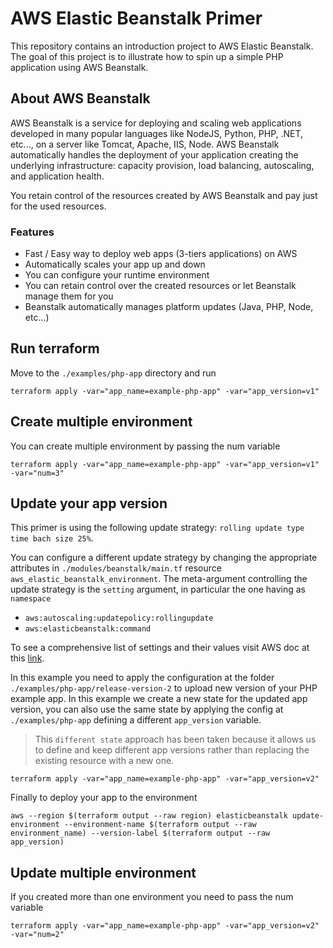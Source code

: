 # AWS Elastic Beanstalk Primer

This repository contains an introduction project to AWS Elastic Beanstalk. The goal of this project is to illustrate how to spin up a simple PHP
application using AWS Beanstalk.

## About AWS Beanstalk

AWS Beanstalk is a service for deploying and scaling web applications developed in many popular languages like NodeJS, Python, PHP, .NET, etc..., on a server like Tomcat, Apache, IIS, Node. AWS Beanstalk automatically handles the deployment of your application creating the underlying infrastructure: capacity provision, load balancing, autoscaling, and application health.

You retain control of the resources created by AWS Beanstalk and pay just for the used resources.

### Features

- Fast / Easy way to deploy web apps (3-tiers applications) on AWS
- Automatically scales your app up and down
- You can configure your runtime environment
- You can retain control over the created resources or let Beanstalk manage them for you
- Beanstalk automatically manages platform updates (Java, PHP, Node, etc...)

## Run terraform

Move to the `./examples/php-app` directory and run

`terraform apply -var="app_name=example-php-app" -var="app_version=v1"`

## Create multiple environment 

You can create multiple environment by passing the num variable

`terraform apply -var="app_name=example-php-app" -var="app_version=v1" -var="num=3"`

## Update your app version

This primer is using the following update strategy: `rolling update type time bach size 25%`.

You can configure a different update strategy by changing the appropriate attributes in `./modules/beanstalk/main.tf` resource `aws_elastic_beanstalk_environment`. The meta-argument controlling the update strategy is the `setting` argument, in particular the one having as `namespace`

- `aws:autoscaling:updatepolicy:rollingupdate`
- `aws:elasticbeanstalk:command`

To see a comprehensive list of settings and their values visit AWS doc at this [link](https://docs.aws.amazon.com/elasticbeanstalk/latest/dg/command-options-general.html#command-options-general-autoscalingupdatepolicyrollingupdate).

In this example you need to apply the configuration at the folder `./examples/php-app/release-version-2` to upload new version of your PHP example app. In this example we create a new state for the updated app version, you can also use the same state by applying the config at `./examples/php-app` defining a different `app_version` variable.

> This `different state` approach has been taken because it allows us to define and keep different app versions rather than replacing the existing resource with a new one.

`terraform apply -var="app_name=example-php-app" -var="app_version=v2"`

Finally to deploy your app to the environment

`aws --region $(terraform output --raw region) elasticbeanstalk update-environment --environment-name $(terraform output --raw environment_name) --version-label $(terraform output --raw app_version)`

## Update multiple environment

If you created more than one environment you need to pass the num variable 

`terraform apply -var="app_name=example-php-app" -var="app_version=v2" -var="num=2"`